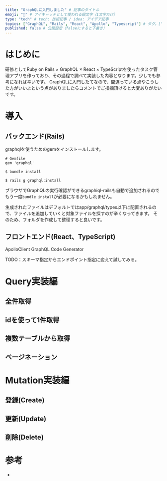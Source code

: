 ```yaml
---
title: "GraphQLに入門しました" # 記事のタイトル
emoji: "🐢" # アイキャッチとして使われる絵文字（1文字だけ）
type: "tech" # tech: 技術記事 / idea: アイデア記事
topics: ["GraphQL", "Rails", "React", "Apollo", "Typescript"] # タグ。["markdown", "rust", "aws"]のように指定する
published: false # 公開設定（falseにすると下書き）
---
```


# はじめに

研修としてRuby on Rails × GraphQL × React × TypeScriptを使ったタスク管理アプリを作っており、その過程で調べて実装した内容となります。少しでも参考になれば幸いです。
GraphQLに入門したてなので、間違っている点やこうした方がいいよという点がありましたらコメントでご指摘頂けると大変ありがたいです。

# 導入

## バックエンド(Rails)

graphqlを使うためのgemをインストールします。

```
# Gemfile
gem 'graphql'
```

```
$ bundle install
```

```
$ rails g graphql:install 
```

ブラウザでGraphQLの実行確認ができるgraphiql-railsも自動で追加されるのでもう一度`bundle install`が必要になるかもしれません。

生成されたファイルはデフォルトではapp/graphql/types以下に配置されるので、ファイルを追加していくと対象ファイルを探すのが辛くなってきます。
そのため、フォルダを作成して整理すると良いです。



## フロントエンド(React、TypeScript)

ApolloClient
GraphQL Code Generator

TODO：スキーマ指定からエンドポイント指定に変えて試してみる。


# Query実装編

## 全件取得




## idを使って1件取得


## 複数テーブルから取得


## ページネーション


# Mutation実装編

## 登録(Create)


## 更新(Update)


## 削除(Delete)


# 参考

- 
